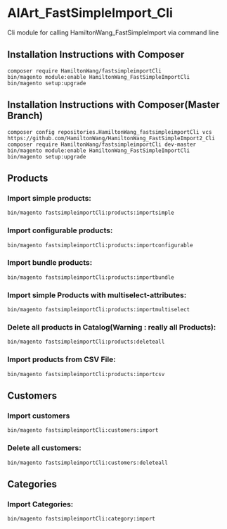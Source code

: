 # AIArt_FastSimpleImport_Cli
Cli module for calling HamiltonWang_FastSimpleImport via command line



Installation Instructions with Composer
---------------------------------------------

    composer require HamiltonWang/fastsimpleimportCli
    bin/magento module:enable HamiltonWang_FastSimpleImportCli
    bin/magento setup:upgrade
    
    


Installation Instructions with Composer(Master Branch)
---------------------------------------------

    composer config repositories.HamiltonWang_fastsimpleimportCli vcs https://github.com/HamiltonWang/HamiltonWang_FastSimpleImport2_Cli
    composer require HamiltonWang/fastsimpleimportCli dev-master
    bin/magento module:enable HamiltonWang_FastSimpleImportCli
    bin/magento setup:upgrade




## Products

### Import simple products:
`bin/magento fastsimpleimportCli:products:importsimple`

### Import configurable products:
`bin/magento fastsimpleimportCli:products:importconfigurable`

### Import bundle products:
`bin/magento fastsimpleimportCli:products:importbundle`

### Import simple Products with multiselect-attributes:
`bin/magento fastsimpleimportCli:products:importmultiselect`

### Delete all products in Catalog(Warning : really all Products):
`bin/magento fastsimpleimportCli:products:deleteall`

### Import products from CSV File:
`bin/magento fastsimpleimportCli:products:importcsv`

## Customers

### Import customers
`bin/magento fastsimpleimportCli:customers:import`

### Delete all customers:
`bin/magento fastsimpleimportCli:customers:deleteall`

## Categories

### Import Categories:
`bin/magento fastsimpleimportCli:category:import`

